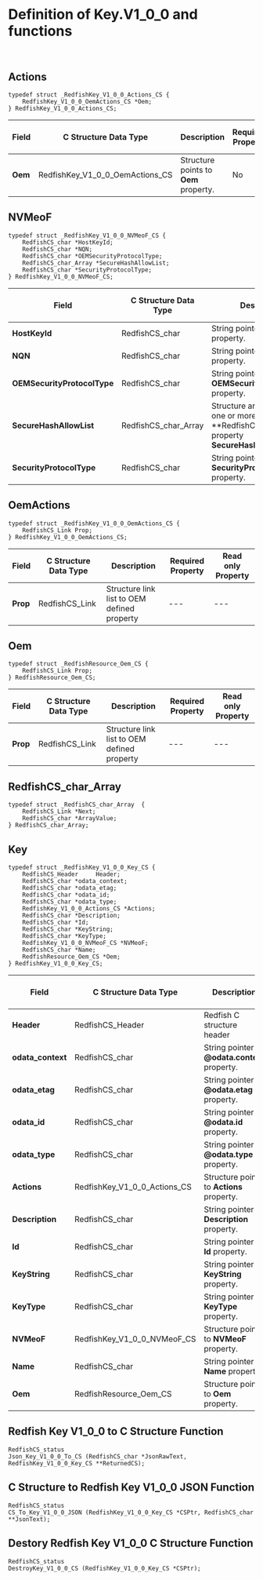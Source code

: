 # Definition of Key.V1_0_0 and functions<br><br>

## Actions
    typedef struct _RedfishKey_V1_0_0_Actions_CS {
        RedfishKey_V1_0_0_OemActions_CS *Oem;
    } RedfishKey_V1_0_0_Actions_CS;

|Field |C Structure Data Type|Description |Required Property|Read only Property
| ---  | --- | --- | --- | ---
|**Oem**|RedfishKey_V1_0_0_OemActions_CS| Structure points to **Oem** property.| No| No


## NVMeoF
    typedef struct _RedfishKey_V1_0_0_NVMeoF_CS {
        RedfishCS_char *HostKeyId;
        RedfishCS_char *NQN;
        RedfishCS_char *OEMSecurityProtocolType;
        RedfishCS_char_Array *SecureHashAllowList;
        RedfishCS_char *SecurityProtocolType;
    } RedfishKey_V1_0_0_NVMeoF_CS;

|Field |C Structure Data Type|Description |Required Property|Read only Property
| ---  | --- | --- | --- | ---
|**HostKeyId**|RedfishCS_char| String pointer to **HostKeyId** property.| No| No
|**NQN**|RedfishCS_char| String pointer to **NQN** property.| No| Yes
|**OEMSecurityProtocolType**|RedfishCS_char| String pointer to **OEMSecurityProtocolType** property.| No| Yes
|**SecureHashAllowList**|RedfishCS_char_Array| Structure array points to one or more than one **RedfishCS_char *** for property **SecureHashAllowList**.| No| Yes
|**SecurityProtocolType**|RedfishCS_char| String pointer to **SecurityProtocolType** property.| No| Yes


## OemActions
    typedef struct _RedfishKey_V1_0_0_OemActions_CS {
        RedfishCS_Link Prop;
    } RedfishKey_V1_0_0_OemActions_CS;

|Field |C Structure Data Type|Description |Required Property|Read only Property
| ---  | --- | --- | --- | ---
|**Prop**|RedfishCS_Link| Structure link list to OEM defined property| ---| ---


## Oem
    typedef struct _RedfishResource_Oem_CS {
        RedfishCS_Link Prop;
    } RedfishResource_Oem_CS;

|Field |C Structure Data Type|Description |Required Property|Read only Property
| ---  | --- | --- | --- | ---
|**Prop**|RedfishCS_Link| Structure link list to OEM defined property| ---| ---


## RedfishCS_char_Array
    typedef struct _RedfishCS_char_Array  {
        RedfishCS_Link *Next;
        RedfishCS_char *ArrayValue;
    } RedfishCS_char_Array;



## Key
    typedef struct _RedfishKey_V1_0_0_Key_CS {
        RedfishCS_Header     Header;
        RedfishCS_char *odata_context;
        RedfishCS_char *odata_etag;
        RedfishCS_char *odata_id;
        RedfishCS_char *odata_type;
        RedfishKey_V1_0_0_Actions_CS *Actions;
        RedfishCS_char *Description;
        RedfishCS_char *Id;
        RedfishCS_char *KeyString;
        RedfishCS_char *KeyType;
        RedfishKey_V1_0_0_NVMeoF_CS *NVMeoF;
        RedfishCS_char *Name;
        RedfishResource_Oem_CS *Oem;
    } RedfishKey_V1_0_0_Key_CS;

|Field |C Structure Data Type|Description |Required Property|Read only Property
| ---  | --- | --- | --- | ---
|**Header**|RedfishCS_Header|Redfish C structure header|---|---
|**odata_context**|RedfishCS_char| String pointer to **@odata.context** property.| No| No
|**odata_etag**|RedfishCS_char| String pointer to **@odata.etag** property.| No| No
|**odata_id**|RedfishCS_char| String pointer to **@odata.id** property.| Yes| No
|**odata_type**|RedfishCS_char| String pointer to **@odata.type** property.| Yes| No
|**Actions**|RedfishKey_V1_0_0_Actions_CS| Structure points to **Actions** property.| No| No
|**Description**|RedfishCS_char| String pointer to **Description** property.| No| Yes
|**Id**|RedfishCS_char| String pointer to **Id** property.| Yes| Yes
|**KeyString**|RedfishCS_char| String pointer to **KeyString** property.| No| Yes
|**KeyType**|RedfishCS_char| String pointer to **KeyType** property.| No| Yes
|**NVMeoF**|RedfishKey_V1_0_0_NVMeoF_CS| Structure points to **NVMeoF** property.| No| No
|**Name**|RedfishCS_char| String pointer to **Name** property.| Yes| Yes
|**Oem**|RedfishResource_Oem_CS| Structure points to **Oem** property.| No| No
## Redfish Key V1_0_0 to C Structure Function
    RedfishCS_status
    Json_Key_V1_0_0_To_CS (RedfishCS_char *JsonRawText, RedfishKey_V1_0_0_Key_CS **ReturnedCS);

## C Structure to Redfish Key V1_0_0 JSON Function
    RedfishCS_status
    CS_To_Key_V1_0_0_JSON (RedfishKey_V1_0_0_Key_CS *CSPtr, RedfishCS_char **JsonText);

## Destory Redfish Key V1_0_0 C Structure Function
    RedfishCS_status
    DestroyKey_V1_0_0_CS (RedfishKey_V1_0_0_Key_CS *CSPtr);

